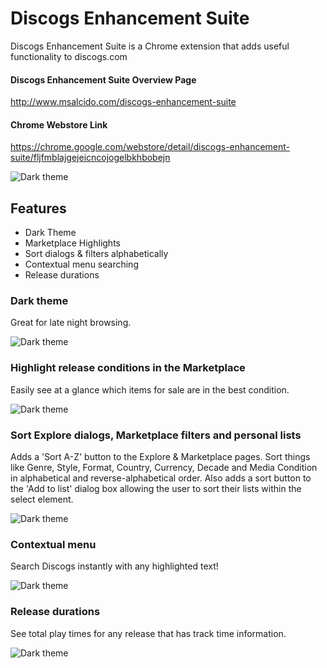# Discogs Enhancement Suite
Discogs Enhancement Suite is a Chrome extension that adds useful functionality to discogs.com

#### Discogs Enhancement Suite Overview Page
<http://www.msalcido.com/discogs-enhancement-suite>

#### Chrome Webstore Link
<https://chrome.google.com/webstore/detail/discogs-enhancement-suite/fljfmblajgejeicncojogelbkhbobejn>

![Dark theme](http://www.msalcido.com/discogs-enhancement-suite/fancypants/chrome-shots/title.png?raw=true "title image")

## Features
* Dark Theme
* Marketplace Highlights
* Sort dialogs & filters alphabetically
* Contextual menu searching
* Release durations

### Dark theme
Great for late night browsing.

![Dark theme](http://www.msalcido.com/discogs-enhancement-suite/fancypants/chrome-shots/dark-theme.png?raw=true "Dark theme preview")


### Highlight release conditions in the Marketplace
Easily see at a glance which items for sale are in the best condition. 

![Dark theme](http://www.msalcido.com/discogs-enhancement-suite/fancypants/chrome-shots/marketplace-highlights.png?raw=true "Marketplace Highlights preview")

### Sort Explore dialogs, Marketplace filters and personal lists
Adds a 'Sort A-Z' button to the Explore & Marketplace pages. Sort things like Genre, Style, Format, Country, Currency, Decade and Media Condition in alphabetical and reverse-alphabetical order. Also adds a sort button to the 'Add to list' dialog box allowing the user to sort their lists within the select element.

![Dark theme](http://www.msalcido.com/discogs-enhancement-suite/fancypants/chrome-shots/sort-buttons.png?raw=true "Sorting preview")

### Contextual menu
Search Discogs instantly with any highlighted text!

![Dark theme](http://www.msalcido.com/discogs-enhancement-suite/fancypants/chrome-shots/contextual-menu.png?raw=true "Contextual menu preview")

### Release durations
See total play times for any release that has track time information.

![Dark theme](http://www.msalcido.com/discogs-enhancement-suite/fancypants/chrome-shots/release-durations.png?raw=true "Release duration preview")
